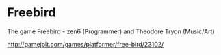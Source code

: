 Freebird
========

The game Freebird - zen6 (Programmer) and Theodore Tryon (Music/Art)

http://gamejolt.com/games/platformer/free-bird/23102/
